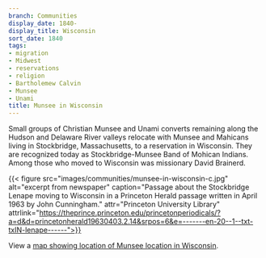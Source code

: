 ```yaml
---
branch: Communities
display_date: 1840-
display_title: Wisconsin
sort_date: 1840
tags:
- migration
- Midwest
- reservations
- religion
- Bartholemew Calvin
- Munsee
- Unami
title: Munsee in Wisconsin
---
```


Small groups of Christian Munsee and Unami converts remaining along the Hudson and Delaware River valleys relocate with Munsee and Mahicans living in Stockbridge, Massachusetts, to a reservation in Wisconsin. They are recognized today as Stockbridge-Munsee Band of Mohican Indians. Among those who moved to Wisconsin was missionary David Brainerd.

{{< figure src="images/communities/munsee-in-wisconsin-c.jpg" alt="excerpt from newspaper" caption="Passage about the Stockbridge Lenape moving to Wisconsin in a Princeton Herald passage written in April 1963 by John Cunningham." attr="Princeton University Library" attrlink="https://theprince.princeton.edu/princetonperiodicals/?a=d&d=princetonherald19630403.2.14&srpos=6&e=-------en-20--1--txt-txIN-lenape------">}}

View a [map showing location of Munsee location in Wisconsin](https://commons.wikimedia.org/wiki/File:4015R_Stockbridge_Munsee_Community_Locator_Map.svg#/media/File:4015R_Stockbridge_Munsee_Community_Locator_Map.svg).
